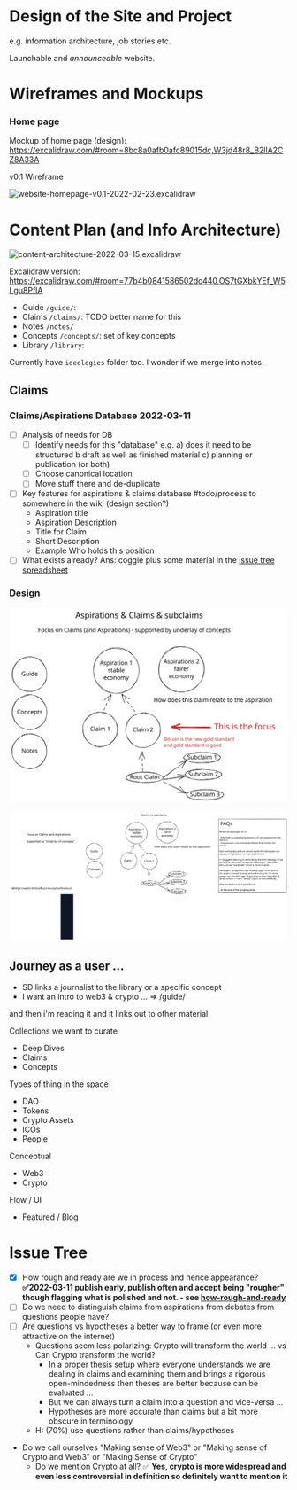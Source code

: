# Design of the Site and Project

e.g. information architecture, job stories etc.


Launchable and *announceable* website.


# Wireframes and Mockups

### Home page

Mockup of home page (design): https://excalidraw.com/#room=8bc8a0afb0afc89015dc,W3jd48r8_B2llA2CZ8A33A

v0.1 Wireframe

![website-homepage-v0.1-2022-02-23.excalidraw](../../excalidraw/website-homepage-v0.1-2022-02-23.excalidraw.svg)


# Content Plan (and Info Architecture)

![content-architecture-2022-03-15.excalidraw](../excalidraw/content-architecture-2022-03-15.excalidraw.svg)

Excalidraw version: https://excalidraw.com/#room=77b4b0841586502dc440,OS7tGXbkYEf_W5Lgu8PflA

* Guide `/guide/`: 
* Claims `/claims/`: TODO better name for this
* Notes `/notes/`
* Concepts `/concepts/`: set of key concepts
* Library `/library`: 

Currently have `ideologies` folder too. I wonder if we merge into notes.

## Claims

### Claims/Aspirations Database 2022-03-11

* [ ] Analysis of needs for DB
  * [ ] Identify needs for this "database" e.g. a) does it need to be structured b draft as well as finished material c) planning or publication (or both) 
  * [ ] Choose canonical location
  * [ ] Move stuff there and de-duplicate
* [ ] Key features for aspirations & claims database #todo/process to somewhere in the wiki (design section?) 
  * Aspiration title
  * Aspiration Description
  * Title for Claim
  * Short Description
  * Example	Who holds this position
* [ ] What exists already? Ans: coggle plus some material in the [issue tree spreadsheet](https://docs.google.com/spreadsheets/d/12Yh1kuxH4uoposLUJsJifM2W_zixkAhlc7QgcKavfls/edit#gid=1407864122)

### Design

![info-architecture-aspirations-claims-subclaims-2022-03-21.excalidraw](../excalidraw/info-architecture-aspirations-claims-subclaims-2022-03-21.excalidraw.svg)

![info-architecture-2-2022-03-17.excalidraw](../excalidraw/info-architecture-2-2022-03-17.excalidraw.svg)

## Journey as a user ...

* SD links a journalist to the library or a specific concept
* I want an intro to web3 & crypto ... => /guide/

and then i'm reading it and it links out to other material

Collections we want to curate

- Deep Dives
- Claims
- Concepts

Types of thing in the space

- DAO
- Tokens
- Crypto Assets
- ICOs
- People

Conceptual

- Web3
- Crypto

Flow / UI

- Featured / Blog


# Issue Tree

* [x] How rough and ready are we in process and hence appearance? **✅2022-03-11 publish early, publish often and accept being "rougher" though flagging what is polished and not. - see [how-rough-and-ready](how-rough-and-ready.md)**
* [ ] Do we need to distinguish claims from aspirations from debates from questions people have?
* [ ] Are questions vs hypotheses a better way to frame (or even more attractive on the internet)
  * Questions seem less polarizing: Crypto will transform the world ... vs Can Crypto transform the world?
    * In a proper thesis setup where everyone understands we are dealing in claims and examining them and brings a rigorous open-mindedness then theses are better because can be evaluated ...
    * But we can always turn a claim into a question and vice-versa ...
    * Hypotheses are more accurate than claims but a bit more obscure in terminology
  * H: (70%) use questions rather than claims/hypotheses
* Do we call ourselves "Making sense of Web3" or "Making sense of Crypto and Web3" or "Making Sense of Crypto"
  * Do we mention Crypto at all? ✅ **Yes, crypto is more widespread and even less controversial in definition so definitely want to mention it**